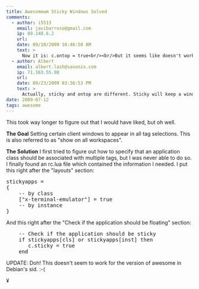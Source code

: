 ```yaml
---
title: Awesomewm Sticky Windows Solved 
comments:
  - author: i5513
    email: javibarroso@gmail.com
    ip: 89.140.6.2
    url:
    date: 09/10/2009 10:46:50 AM
    text: >
      Now it is: c.ontop = true<br/><br/>But it seems like doesn't work with ekiga :(
  - author: Albert
    email: albert.lash@savonix.com
    ip: 71.163.55.98
    url:
    date: 09/23/2009 03:36:53 PM
    text: >
      Actually, sticky and ontop are different. Sticky will keep a window visible on all tags, while ontop will keep it the foremost window within one tag.<br/><br/>I'm using ontop for my gimp toolbox. :-)
date: 2009-07-12
tags: awesome
---
```

This took way longer to figure out that I would have liked, but oh well.

<b>The Goal</b>
Setting certain client windows to appear in all tag selections. This is also referred to as "show on all workspaces".

<b>The Solution</b>
I first tried to figure out how to specify that an application class should be associated with multiple tags, but I was never able to do so. I finally found an rc.lua file which contained the information I needed. I put this right after the "layouts" section:

<pre>stickyapps =
{
    -- by class
    ["x-terminal-emulator"] = true
    -- by instance
}</pre>

And this right after the "Check if the application should be floating" section:

<pre>    -- Check if the application should be sticky
    if stickyapps[cls] or stickyapps[inst] then
       c.sticky = true
    end
</pre>

UPDATE: Doh! This doesn't seem to work for the version of awesome in Debian's sid. :-(

¥


